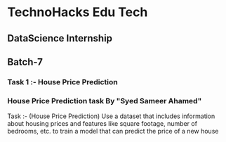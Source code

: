 # TechnoHacks Edu Tech
## DataScience Internship   
## Batch-7
### Task 1 :- House Price Prediction

### House Price Prediction task By "Syed Sameer Ahamed"

Task :- (House Price Prediction) 
Use a dataset that includes information about
housing prices and features like square
footage, number of bedrooms, etc. to train a
model that can predict the price of a new
house
